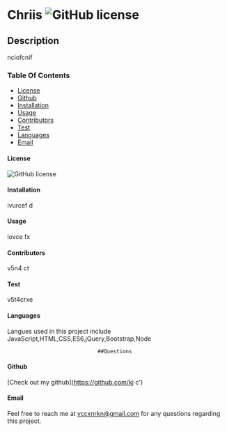 
# Chriis   ![GitHub license](https://img.shields.io/badge/license-GPL-blue.svg)

## Description
nciofcnif

### Table Of Contents
* [License](#license)
* [Github](#github)
* [Installation](#installation)
* [Usage](#usage)
* [Contributors](#contributors)
* [Test](#test)
* [Languages](#languages)
* [Email](#Email)
  

#### License
![GitHub license](https://img.shields.io/badge/license-GPL-blue.svg)

#### Installation
ivurcef d

#### Usage 
iovce fx

#### Contributors
v5n4 ct

#### Test
v5t4crxe

#### Languages

Langues used in this project include JavaScript,HTML,CSS,ES6,jQuery,Bootstrap,Node

                                 ##Questions
#### Github
[Check out my github](https://github.com/kj c')

#### Email
Feel free to reach me at vccxnrkn@gmail.com for any questions regarding this project.

